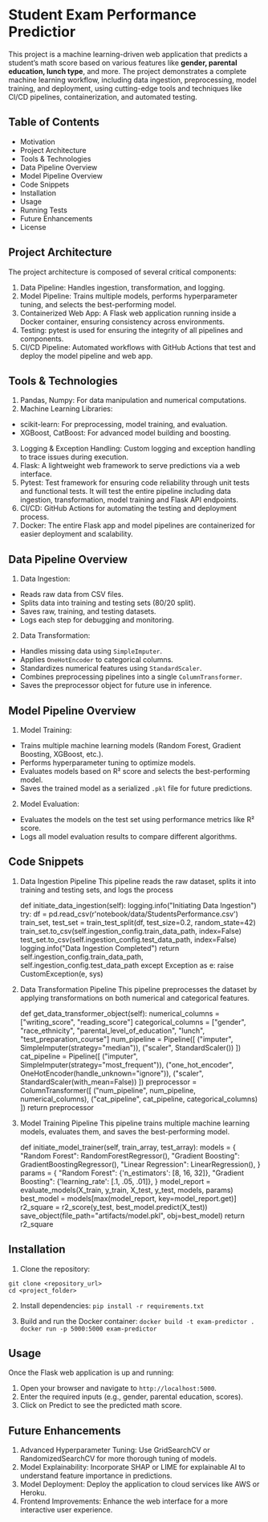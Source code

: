 
# Student Exam Performance Predictior

This project is a machine learning-driven web application that predicts a student’s math score based on various features like **gender, parental education, lunch type**, and more. The project demonstrates a complete machine learning workflow, including data ingestion, preprocessing, model training, and deployment, using cutting-edge tools and techniques like CI/CD pipelines, containerization, and automated testing.





## Table of Contents
- Motivation
- Project Architecture
- Tools & Technologies
- Data Pipeline Overview
- Model Pipeline Overview
- Code Snippets
- Installation
- Usage
- Running Tests
- Future Enhancements
- License

## Project Architecture
The project architecture is composed of several critical components:

1. Data Pipeline: Handles ingestion, transformation, and logging.
2. Model Pipeline: Trains multiple models, performs hyperparameter tuning, and selects the best-performing model.
3. Containerized Web App: A Flask web application running inside a Docker container, ensuring consistency across environments.
4. Testing: pytest is used for ensuring the integrity of all pipelines and components.
5. CI/CD Pipeline: Automated workflows with GitHub Actions that test and deploy the model pipeline and web app.

## Tools & Technologies
1. Pandas, Numpy: For data manipulation and numerical computations.
2. Machine Learning Libraries: 
- scikit-learn: For preprocessing, model training, and evaluation. 
- XGBoost, CatBoost: For advanced model building and boosting.
3. Logging & Exception Handling: Custom logging and exception handling to trace issues during execution.
4. Flask: A lightweight web framework to serve predictions via a web interface.
5. Pytest: Test framework for ensuring code reliability through unit tests and functional tests. It will test the entire pipeline including data ingestion, transformation, model training and Flask API endpoints.
6. CI/CD: GitHub Actions for automating the testing and deployment process.
7. Docker: The entire Flask app and model pipelines are containerized for easier deployment and scalability.


## Data Pipeline Overview
1. Data Ingestion:

- Reads raw data from CSV files.
- Splits data into training and testing sets (80/20 split).
- Saves raw, training, and testing datasets.
- Logs each step for debugging and monitoring.

2. Data Transformation:
- Handles missing data using `SimpleImputer`.
- Applies `OneHotEncoder` to categorical columns.
- Standardizes numerical features using `StandardScaler`.
- Combines preprocessing pipelines into a single `ColumnTransformer`.
- Saves the preprocessor object for future use in inference.





## Model Pipeline Overview
1. Model Training:
- Trains multiple machine learning models (Random Forest, Gradient Boosting, XGBoost, etc.).
- Performs hyperparameter tuning to optimize models.
- Evaluates models based on R² score and selects the best-performing model.
- Saves the trained model as a serialized `.pkl` file for future predictions.

2. Model Evaluation:
- Evaluates the models on the test set using performance metrics like R² score.
- Logs all model evaluation results to compare different algorithms.


## Code Snippets
1. Data Ingestion Pipeline
This pipeline reads the raw dataset, splits it into training and testing sets, and logs the process

    def initiate_data_ingestion(self):
        logging.info("Initiating Data Ingestion")
        try:
            df = pd.read_csv(r'notebook/data/StudentsPerformance.csv')
            train_set, test_set = train_test_split(df, 
                test_size=0.2, random_state=42)
            train_set.to_csv(self.ingestion_config.train_data_path,
                 index=False)
            test_set.to_csv(self.ingestion_config.test_data_path,
                 index=False)
            logging.info("Data Ingestion Completed")
            return self.ingestion_config.train_data_path, 
                self.ingestion_config.test_data_path
        except Exception as e:
            raise CustomException(e, sys)

2. Data Transformation Pipeline
This pipeline preprocesses the dataset by applying transformations on both numerical and categorical features.

    def get_data_transformer_object(self):
        numerical_columns = ["writing_score", "reading_score"]
        categorical_columns = ["gender", "race_ethnicity",
                "parental_level_of_education", "lunch", "test_preparation_course"]
        num_pipeline = Pipeline([
            ("imputer", SimpleImputer(strategy="median")),
            ("scaler", StandardScaler())
        ])
        cat_pipeline = Pipeline([
            ("imputer", SimpleImputer(strategy="most_frequent")),
            ("one_hot_encoder", OneHotEncoder(handle_unknown="ignore")),
            ("scaler", StandardScaler(with_mean=False))
        ])
        preprocessor = ColumnTransformer([
            ("num_pipeline", num_pipeline, numerical_columns),
            ("cat_pipeline", cat_pipeline, categorical_columns)
        ])
        return preprocessor

3. Model Training Pipeline
This pipeline trains multiple machine learning models, evaluates them, and saves the best-performing model.

    def initiate_model_trainer(self, train_array, test_array):
        models = {
            "Random Forest": RandomForestRegressor(),
            "Gradient Boosting": GradientBoostingRegressor(),
            "Linear Regression": LinearRegression(),
        }
        params = {
            "Random Forest": {'n_estimators': [8, 16, 32]},
            "Gradient Boosting": {'learning_rate': [.1, .05, .01]},
        }
        model_report = evaluate_models(X_train, y_train, X_test, y_test, models, params)
        best_model = models[max(model_report, key=model_report.get)]
        r2_square = r2_score(y_test, best_model.predict(X_test))
        save_object(file_path="artifacts/model.pkl", obj=best_model)
        return r2_square

## Installation
1. Clone the repository:

`git clone <repository_url>`    
`cd <project_folder>`

2. Install dependencies:
`pip install -r requirements.txt`

3. Build and run the Docker container:
`docker build -t exam-predictor .`
`docker run -p 5000:5000 exam-predictor`


    
## Usage
Once the Flask web application is up and running:
1. Open your browser and navigate to `http://localhost:5000`.
2. Enter the required inputs (e.g., gender, parental education, scores).
3. Click on Predict to see the predicted math score.
## Future Enhancements
1. Advanced Hyperparameter Tuning: Use GridSearchCV or RandomizedSearchCV for more thorough tuning of models.
2. Model Explainability: Incorporate SHAP or LIME for explainable AI to understand feature importance in predictions.
3. Model Deployment: Deploy the application to cloud services like AWS or Heroku.
4. Frontend Improvements: Enhance the web interface for a more interactive user experience.